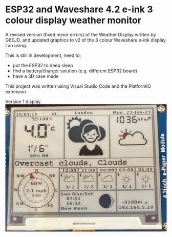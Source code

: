 # ESP32 and Waveshare 4.2 e-ink 3 colour display weather monitor

A revised version (fixed minor errors) of the Weather Display written by G6EJD,
and updated graphics to v2 of the 3 colour Waveshare e-ink display I an using.

This is still in development, need to;
* put the ESP32 to deep sleep
* find a battery/charger solution (e.g. different ESP32 board)
* have a 3D case made

This project was written using Visual Studio Code and the PlatformIO extension

Version 1 display.
![alt text width="600"](/pictures/v1.jpg)